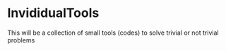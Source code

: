 # InvididualTools
This will be a collection of small tools (codes) to solve trivial or not trivial problems
